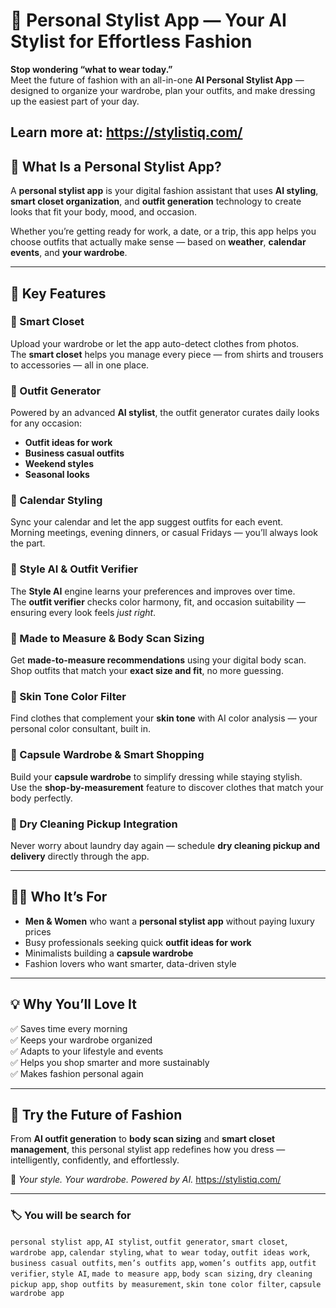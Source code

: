 # 👗 Personal Stylist App — Your AI Stylist for Effortless Fashion

**Stop wondering “what to wear today.”**  
Meet the future of fashion with an all-in-one **AI Personal Stylist App** — designed to organize your wardrobe, plan your outfits, and make dressing up the easiest part of your day.

Learn more at: https://stylistiq.com/
---

## 🧠 What Is a Personal Stylist App?

A **personal stylist app** is your digital fashion assistant that uses **AI styling**, **smart closet organization**, and **outfit generation** technology to create looks that fit your body, mood, and occasion.

Whether you’re getting ready for work, a date, or a trip, this app helps you choose outfits that actually make sense — based on **weather**, **calendar events**, and **your wardrobe**.

---

## 🎽 Key Features

### 👕 Smart Closet
Upload your wardrobe or let the app auto-detect clothes from photos.  
The **smart closet** helps you manage every piece — from shirts and trousers to accessories — all in one place.

### 🎯 Outfit Generator
Powered by an advanced **AI stylist**, the outfit generator curates daily looks for any occasion:  
- **Outfit ideas for work**  
- **Business casual outfits**  
- **Weekend styles**  
- **Seasonal looks**

### 📅 Calendar Styling
Sync your calendar and let the app suggest outfits for each event.  
Morning meetings, evening dinners, or casual Fridays — you’ll always look the part.

### 🤖 Style AI & Outfit Verifier
The **Style AI** engine learns your preferences and improves over time.  
The **outfit verifier** checks color harmony, fit, and occasion suitability — ensuring every look feels *just right*.

### 📏 Made to Measure & Body Scan Sizing
Get **made-to-measure recommendations** using your digital body scan.  
Shop outfits that match your **exact size and fit**, no more guessing.

### 🎨 Skin Tone Color Filter
Find clothes that complement your **skin tone** with AI color analysis — your personal color consultant, built in.

### 👗 Capsule Wardrobe & Smart Shopping
Build your **capsule wardrobe** to simplify dressing while staying stylish.  
Use the **shop-by-measurement** feature to discover clothes that match your body perfectly.

### 🧺 Dry Cleaning Pickup Integration
Never worry about laundry day again — schedule **dry cleaning pickup and delivery** directly through the app.

---

## 🧍‍♀️ Who It’s For

- **Men & Women** who want a **personal stylist app** without paying luxury prices  
- Busy professionals seeking quick **outfit ideas for work**  
- Minimalists building a **capsule wardrobe**  
- Fashion lovers who want smarter, data-driven style

---

## 💡 Why You’ll Love It

✅ Saves time every morning  
✅ Keeps your wardrobe organized  
✅ Adapts to your lifestyle and events  
✅ Helps you shop smarter and more sustainably  
✅ Makes fashion personal again

---

## 🚀 Try the Future of Fashion

From **AI outfit generation** to **body scan sizing** and **smart closet management**, this personal stylist app redefines how you dress — intelligently, confidently, and effortlessly.

💬 *Your style. Your wardrobe. Powered by AI.* https://stylistiq.com/

---

### 🏷️ You will be search for
`personal stylist app`, `AI stylist`, `outfit generator`, `smart closet`, `wardrobe app`, `calendar styling`, `what to wear today`, `outfit ideas work`, `business casual outfits`, `men’s outfits app`, `women’s outfits app`, `outfit verifier`, `style AI`, `made to measure app`, `body scan sizing`, `dry cleaning pickup app`, `shop outfits by measurement`, `skin tone color filter`, `capsule wardrobe app`
